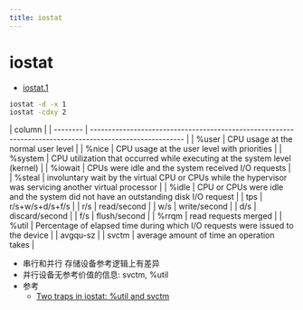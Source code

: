 ```yaml
---
title: iostat
---
```


# iostat

- [iostat.1](https://man7.org/linux/man-pages/man1/iostat.1.html)

```bash
iostat -d -x 1
iostat -cdxy 2
```

| column   |
| -------- | -------------------------------------------------------------------------------------------------------- |
| %user    | CPU usage at the normal user level                                                                       |
| %nice    | CPU usage at the user level with priorities                                                              |
| %system  | CPU utilization that occurred while executing at the system level (kernel)                               |
| %iowait  | CPUs were idle and the system received I/O requests                                                      |
| %steal   | involuntary wait by the virtual CPU or CPUs while the hypervisor was servicing another virtual processor |
| %idle    | CPU or CPUs were idle and the system did not have an outstanding disk I/O request                        |
| tps      | r/s+w/s+d/s+f/s                                                                                          |
| r/s      | read/second                                                                                              |
| w/s      | write/second                                                                                             |
| d/s      | discard/second                                                                                           |
| f/s      | flush/second                                                                                             |
| %rrqm    | read requests merged                                                                                     |
| %util    | Percentage of elapsed time during which I/O requests were issued to the device                           |
| avgqu-sz |
| svctm    | average amount of time an operation takes                                                                |

- 串行和并行 存储设备参考逻辑上有差异
- 并行设备无参考价值的信息: svctm, %util
- 参考
  - [Two traps in iostat: %util and svctm](https://brooker.co.za/blog/2014/07/04/iostat-pct.html)
